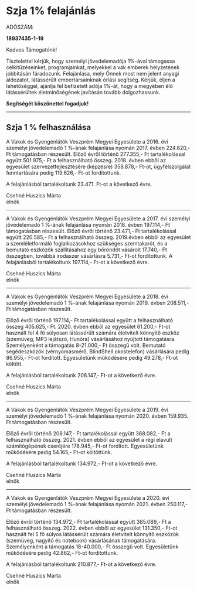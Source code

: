 # Szja 1% felajánlás

ADÓSZÁM:

**18937435-1-19**

Kedves Támogatónk!

Tisztelettel kérjük, hogy személyi jövedelemadója 1%-ával támogassa célkitűzéseinket, programjainkat, melyekkel a vak emberek helyzetének jobbításán fáradozunk. Felajánlása, mely Önnek most nem jelent anyagi áldozatot, látássérült embertársainknak óriási segítség.
Kérjük, éljen a lehetőséggel, ajánlja fel befizetett adója 1%-át, hogy a megyében élő látássérültek életminőségének javításán tovább dolgozhassunk.

**Segítségét köszönettel fogadjuk!**

<hr>

## Szja 1 % felhasználása

A Vakok és Gyengénlátók Veszprém Megyei Egyesülete  a 2016. évi személyi jövedelemadó 1 %-ának felajánlása nyomán  2017. évben   224.620,- Ft támogatásban részesült.
Előző évről történő 277.355,- Ft tartalékolással együtt 501.975,- Ft a felhasználható összeg. 
2018. évben ebből az egyesület szervezetfejlesztésére (képzésre)  358.878,- Ft-ot,
ügyfélszolgálat fenntartására pedig 119.626,- Ft-ot fordítottunk.

A felajánlásból tartalékoltunk 23.471. Ft-ot a következő évre.

Csehné Huszics Márta <br>
elnök

<hr>

A Vakok és Gyengénlátók Veszprém Megyei Egyesülete a 2017. évi személyi jövedelemadó 1 %-ának felajánlása nyomán 2018. évben 197.114,- Ft támogatásban részesült.
Előző évről történő 23.471,- Ft tartalékolással együtt 220.585,- Ft a felhasználható összeg.
2019.évben ebből az egyesület a szemléletformáló foglalkozásokhoz szükséges szemtakarót, és a bemutató eszközök szállításához egy bőröndöt vásárolt 17.740,- Ft összegben, továbbá irodaszer vásárlásra 5.731,- Ft-ot fordítottunk.
A felajánlásból tartalékoltunk 197.114,- Ft-ot a következő évre.

Csehné Huszics Márta <br>
elnök

<hr>

A Vakok és Gyengénlátók Veszprém Megyei Egyesülete a  2018. évi személyi jövedelemadó 1 %-ának
felajánlása nyomán 2019. évben 208.511,- Ft támogatásban részesült.

Előző évről történő 197.114,- Ft tartalékolással együtt a felhasználható összeg 405.625,- Ft.
2020. évben ebből az egyesület 61.200,- Ft-ot használt fel 4 fő súlyosan látássérült számára életvitelt könnyítő eszköz (szemüveg, MP3 lejátszó, Hunóra) vásárlásához nyújtott támogatásra. Személyenként a támogatás  8-21.000,- Ft összegű volt.  Bemutató segédeszközök (vérnyomásmérő, BlindShell okostelefon)  vásárlására pedig 86.955,- Ft-ot fordított. Egyesületünk működésére  pedig 49.278,- Ft-ot költött.

A felajánlásból tartalékoltunk 208.147,- Ft-ot a következő évre.

Csehné Huszics Márta <br>
elnök

<hr>

A Vakok és Gyengénlátók Veszprém Megyei Egyesülete a 2019. évi személyi jövedelemadó 1 %-ának felajánlása nyomán 2020. évben 159.935. Ft támogatásban részesült.

Előző évről történő 208.147,- Ft tartalékolással együtt  368.082,- Ft a felhasználható összeg.
2021. évben ebből az egyesület a régi elavult számítógépének cseréjére  178.945,- Ft-ot fordított. Egyesületünk működésére pedig  54.165,- Ft-ot költöttünk.

A felajánlásból tartalékoltunk 134.972,- Ft-ot a következő évre.

Csehné Huszics Márta <br>
elnök

<hr>

A Vakok és Gyengénlátók Veszprém Megyei Egyesülete a 2020. évi személyi jövedelemadó 1 %-ának felajánlása nyomán 2021. évben  250.117,- Ft támogatásban részesült.

Előző évről történő 134.972,- Ft tartalékolással együtt 385.089,- Ft a felhasználható összeg.
2022. évben ebből az egyesület 131.350,- Ft-ot használt fel 5 fő súlyos látássérült számára életvitelt könnyítő eszközök (szemüveg, nagyító és notebook) vásárlásának támogatására. Személyenként a támogatás   18-40.000,- Ft összegű volt.  Egyesületünk működésére pedig  42.862,- Ft-ot fordítottunk.

A felajánlásból tartalékoltunk 210.877,- Ft-ot a következő évre.

Csehné Huszics Márta <br>
elnök